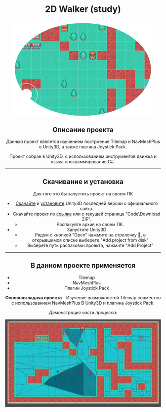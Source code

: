 # <p align="center"> 2D Walker (study)</p>

<div align="Center">
  <img src="https://github.com/iFEL1x/iFEL1x/blob/main/Resources/Screenshots/Screen(2D%20Wolker)(0).png" height="300";"
</div>

## Описание проекта

Данный проект является изучением построение Tilemap и NavMeshPlus в Unity3D, а также плагина Joystick Pack.

Проект собран в Unity3D, с использованием инструментов движка и языка программирование C#.

___
## Скачивание и установка
Для того что бы запустить проект на своем ПК

* [Скачайте](https://unity3d.com/ru/get-unity/download) и [установите](https://docs.unity3d.com/2018.2/Documentation/Manual/InstallingUnity.html) Unity3D последней версии с официального сайта.
* Скачайте проект по [ссылке](https://github.com/iFEL1x/Platformer2D_Android_Demo_Level/archive/refs/heads/main.zip) или с текущей странице "Code\Download ZIP".
    + Распакуйте архив на своем ПК.
* Запустите Unity3D
    + Рядом с кнопкой "Open" нажмите на стрелочку :arrow_down_small:, в открывшимся списке выберете "Add project from disk"
    + Выберете путь распаковки проекта, нажмите "Add Project"

___
## В данном проекте применяется
* Tilemap
* NavMeshPlus
* Плагин Joystick Pack

**Основная задача проекта** - Изучение возможностей Tilemap совместно с использованием NavMeshPlus В Unity3D и плагина Joystick Pack.

*Демонстрация части процесса:*

![2D Wolker](https://github.com/iFEL1x/iFEL1x/blob/main/Resources/Image/Gif/mp4%20to%20GIF(2D%20Wolker).mp4.gif)
